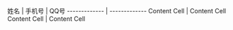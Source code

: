 姓名  | 手机号 | QQ号
------------- | -------------
Content Cell  | Content Cell
Content Cell  | Content Cell
